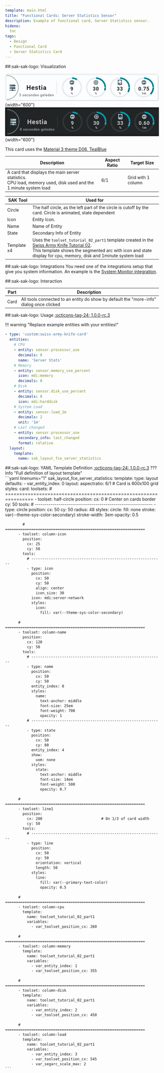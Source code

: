 ```yaml
---
template: main.html
title: "Functional Cards: Server Statistics Sensor"
description: Example of functional card, Server Statistics sensor.
hideno:
  toc
tags:
  - Design
  - Functional Card
  - Server Statistics Card
---
```

<!-- GT/GL -->
##:sak-sak-logo: Visualization

![Swiss Army Knife Functional Card Server Statistics D06 Light](../../assets/screenshots/sak-functional-card-12-server-statistics-theme-d06-light.png){width="600"}
<br>![Swiss Army Knife Functional Card Server Statistics D06 Dark](../../assets/screenshots/sak-functional-card-12-server-statistics-theme-d06-dark.png){width="600"}

This card uses the [Material 3 theme D06, TealBlue][ham3-d06-url]

| Description| Aspect Ratio| Target Size |
|-|-|-|
| A card that displays the main server statistics. <br>CPU load, memory used, disk used and the 1 minute system load | 6/1 | Grid with 1 column |

| SAK Tool| Used for |
|-|-|
| Circle | The half circle, as the left part of the circle is cutoff by the card. Circle is animated, state dependent|
| Icon | Entity Icon.
| Name | Name of Entity|
| State | Secondary Info of Entity|
| Template x4| Uses the `toolset_tutorial_02_part1` template created in the [Swiss Army Knife Tutorial 02][Swiss Army Knife Tutorial 02].<br>This template shows the segmented arc with icon and state display for cpu, memory, disk and 1minute system load |

##:sak-sak-logo: Integrations
You need one of the integrations setup that give you system information.
An example is the [System Monitor integration](https://www.home-assistant.io/integrations/systemmonitor/).

##:sak-sak-logo: Interaction

| Part | Description|
|-|-|
| Card | All tools connected to an entity do show by default the "more-info" dialog once clicked |

##:sak-sak-logo: Usage
[:octicons-tag-24: 1.0.0-rc.3][github-releases]

!!! warning "Replace example entities with your entities!"

```yaml linenums="1"
- type: 'custom:swiss-army-knife-card'
  entities:
    # CPU
    - entity: sensor.processor_use
      decimals: 0
      name: 'Server Stats'
    # Memory
    - entity: sensor.memory_use_percent
      icon: mdi:memory
      decimals: 0
    # Disk
    - entity: sensor.disk_use_percent
      decimals: 0
      icon: mdi:harddisk
    # System Load
    - entity: sensor.load_1m
      decimals: 2
      unit: '1m'
    # Last changed
    - entity: sensor.processor_use
      secondary_info: last_changed
      format: relative
  layout:
    template:
      name: sak_layout_fce_server_statistics
```

##:sak-sak-logo: YAML Template Definition
[:octicons-tag-24: 1.0.0-rc.3][github-releases]
??? Info "Full definition of layout template"    
    ```yaml linenums="1"
    sak_layout_fce_server_statistics:
      template:
        type: layout
        defaults: 
          - var_entity_index: 0
      layout:
        aspectratio: 6/1                          # Card is 600x100 grid
        styles:
          card:
        toolsets:
          # ================================================================
          - toolset: half-circle
            position:
              cx: 0                             # Center on cards border 
              cy: 50
            tools:
              # ------------------------------------------------------------
              - type: circle
                position:
                  cx: 50
                  cy: 50
                  radius: 48
                styles:
                  circle:
                    fill: none
                    stroke: var(--theme-sys-color-secondary)
                    stroke-width: 3em
                    opacity: 0.5

            # ================================================================
          - toolset: column-icon
            position:
              cx: 25
              cy: 50
            tools:
              # ------------------------------------------------------------
              - type: icon
                position:
                  cx: 50
                  cy: 50
                  align: center
                  icon_size: 30
                icon: mdi:server-network
                styles:
                  icon:
                    fill: var(--theme-sys-color-secondary)

          # ================================================================
          - toolset: column-name
            position:
              cx: 120
              cy: 50
            tools:
              # ------------------------------------------------------------
              - type: name
                position:
                  cx: 50
                  cy: 50
                entity_index: 0
                styles:
                  name:
                    text-anchor: middle
                    font-size: 25em
                    font-weight: 700
                    opacity: 1
              # ------------------------------------------------------------
              - type: state
                position:
                  cx: 50
                  cy: 80
                entity_index: 4
                show:
                  uom: none
                styles:
                  state:
                    text-anchor: middle
                    font-size: 14em
                    font-weight: 500
                    opacity: 0.7

          # ================================================================
          - toolset: line1
            position:
              cx: 200                           # On 1/3 of card width
              cy: 50
            tools:
              # ------------------------------------------------------------
              - type: line
                position:
                  cx: 50
                  cy: 50
                  orientation: vertical
                  length: 50
                styles:
                  line:
                    fill: var(--primary-text-color)
                    opacity: 0.5

          # ================================================================
          - toolset: column-cpu
            template:
              name: toolset_tutorial_02_part1
              variables:
                - var_toolset_position_cx: 260

          # ================================================================
          - toolset: column-memory
            template:
              name: toolset_tutorial_02_part1
              variables:
                - var_entity_index: 1
                - var_toolset_position_cx: 355

          # ================================================================
          - toolset: column-disk
            template:
              name: toolset_tutorial_02_part1
              variables:
                - var_entity_index: 2
                - var_toolset_position_cx: 450

          # ================================================================
          - toolset: column-load
            template:
              name: toolset_tutorial_02_part1
              variables:
                - var_entity_index: 3
                - var_toolset_position_cx: 545
                - var_segarc_scale_max: 2
    ```

<!-- Image references -->

<!--- Internal References... --->
[Swiss Army Knife Tutorial 02]: ../../tutorials/10-step-tutorial-02-intro.md

<!--- External References... --->
[ham3-d06-url]: https://material3-themes-manual.amoebelabs.com/examples/material3-example-theme-d06-tealblue/
[github-releases]: https://github.com/amoebelabs/swiss-army-knife-card/releases/
